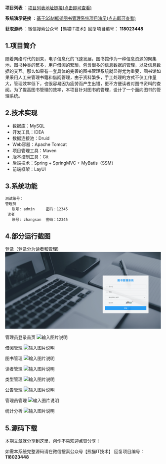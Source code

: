  **项目列表** ：[项目列表地址链接(点击即可查看)](https://nwqbsc0rm1n.feishu.cn/docx/KiipdQWF4oS9x0x7wfqcWGMrnOe?from=from_copylink)

**系统演示链接** ：[基于SSM框架图书管理系统项目演示(点击即可查看)](https://www.bilibili.com/video/BV1jX4y1J7dt/?spm_id_from=333.999.0.0&vd_source=ce786491c0124e1afaad0343941f3499)


 **获取源码** ：微信搜索公众号【熊猫IT技术】回复项目编号： **118023448** 

## 1.项目简介

随着网络时代的到来，电子信息化的飞速发展，图书馆作为一种信息资源的聚集地，图书种类的繁多，用户借阅的繁琐，包含很多的信息数据的管理，以及信息数据的交互。那么如果有一套具体的完善的图书管理系统就显得尤为重要，图书馆如果采用人工来管理书籍和借阅管理，由于资料繁多，手工处理的方式不仅工作量大，管理效率低下，也很容易因为疲劳而产生出错，更不方便读者对图书资料的查阅。为了提高图书管理的效率，本项目针对图书的管理，设计了一个面向图书的管理系统。 

## 2.技术实现
- 数据库：MySQL
- 开发工具：IDEA
- 数据连接池：Druid
- Web容器：Apache Tomcat
- 项目管理工具：Maven
- 版本控制工具：Git
- 后端技术：Spring + SpringMVC + MyBatis（SSM）
- 前端框架：LayUI

## 3.系统功能
```
测试账号：
管理员
   账号: admin     密码：12345
 读者
   账号: zhangsan  密码：12345  
```

## 4.部分运行截图

登录（登录分为读者和管理)
![输入图片说明](01.png)

管理员登录首页
![输入图片说明](18023448/02.png)

借阅管理
![输入图片说明](18023448/03.png)

图书管理
![输入图片说明](18023448/04.png)

读者管理
![输入图片说明](18023448/05.png)

类型管理
![输入图片说明](18023448/06.png)

公告管理
![输入图片说明](18023448/07.png)

管理员管理
![输入图片说明](18023448/08.png)

统计分析
![输入图片说明](18023448/09.png)

## 5.源码下载

本期文章就分享到这里，创作不易欢迎点赞分享！ 

如需本系统完整源码请在微信搜索公众号【熊猫IT技术】 回复项目编号： **118023448** 

